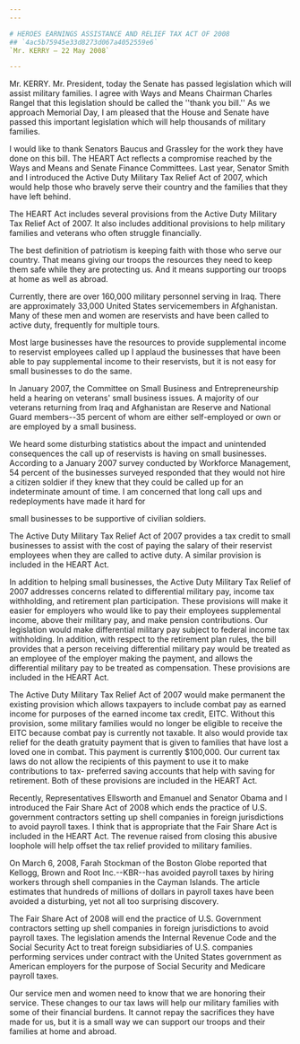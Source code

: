 ```yaml
---
---

# HEROES EARNINGS ASSISTANCE AND RELIEF TAX ACT OF 2008
## `4ac5b75945e33d8273d067a4052559e6`
`Mr. KERRY — 22 May 2008`

---
```



Mr. KERRY. Mr. President, today the Senate has passed legislation 
which will assist military families. I agree with Ways and Means 
Chairman Charles Rangel that this legislation should be called the 
''thank you bill.'' As we approach Memorial Day, I am pleased that the 
House and Senate have passed this important legislation which will help 
thousands of military families.

I would like to thank Senators Baucus and Grassley for the work they 
have done on this bill. The HEART Act reflects a compromise reached by 
the Ways and Means and Senate Finance Committees. Last year, Senator 
Smith and I introduced the Active Duty Military Tax Relief Act of 2007, 
which would help those who bravely serve their country and the families 
that they have left behind.

The HEART Act includes several provisions from the Active Duty 
Military Tax Relief Act of 2007. It also includes additional provisions 
to help military families and veterans who often struggle financially.

The best definition of patriotism is keeping faith with those who 
serve our country. That means giving our troops the resources they need 
to keep them safe while they are protecting us. And it means supporting 
our troops at home as well as abroad.

Currently, there are over 160,000 military personnel serving in Iraq. 
There are approximately 33,000 United States servicemembers in 
Afghanistan. Many of these men and women are reservists and have been 
called to active duty, frequently for multiple tours.

Most large businesses have the resources to provide supplemental 
income to reservist employees called up I applaud the businesses that 
have been able to pay supplemental income to their reservists, but it 
is not easy for small businesses to do the same.

In January 2007, the Committee on Small Business and Entrepreneurship 
held a hearing on veterans' small business issues. A majority of our 
veterans returning from Iraq and Afghanistan are Reserve and National 
Guard members--35 percent of whom are either self-employed or own or 
are employed by a small business.

We heard some disturbing statistics about the impact and unintended 
consequences the call up of reservists is having on small businesses. 
According to a January 2007 survey conducted by Workforce Management, 
54 percent of the businesses surveyed responded that they would not 
hire a citizen soldier if they knew that they could be called up for an 
indeterminate amount of time. I am concerned that long call ups and 
redeployments have made it hard for


small businesses to be supportive of civilian soldiers.

The Active Duty Military Tax Relief Act of 2007 provides a tax credit 
to small businesses to assist with the cost of paying the salary of 
their reservist employees when they are called to active duty. A 
similar provision is included in the HEART Act.

In addition to helping small businesses, the Active Duty Military Tax 
Relief of 2007 addresses concerns related to differential military pay, 
income tax withholding, and retirement plan participation. These 
provisions will make it easier for employers who would like to pay 
their employees supplemental income, above their military pay, and make 
pension contributions. Our legislation would make differential military 
pay subject to federal income tax withholding. In addition, with 
respect to the retirement plan rules, the bill provides that a person 
receiving differential military pay would be treated as an employee of 
the employer making the payment, and allows the differential military 
pay to be treated as compensation. These provisions are included in the 
HEART Act.

The Active Duty Military Tax Relief Act of 2007 would make permanent 
the existing provision which allows taxpayers to include combat pay as 
earned income for purposes of the earned income tax credit, EITC. 
Without this provision, some military families would no longer be 
eligible to receive the EITC because combat pay is currently not 
taxable. It also would provide tax relief for the death gratuity 
payment that is given to families that have lost a loved one in combat. 
This payment is currently $100,000. Our current tax laws do not allow 
the recipients of this payment to use it to make contributions to tax-
preferred saving accounts that help with saving for retirement. Both of 
these provisions are included in the HEART Act.

Recently, Representatives Ellsworth and Emanuel and Senator Obama and 
I introduced the Fair Share Act of 2008 which ends the practice of U.S. 
government contractors setting up shell companies in foreign 
jurisdictions to avoid payroll taxes. I think that is appropriate that 
the Fair Share Act is included in the HEART Act. The revenue raised 
from closing this abusive loophole will help offset the tax relief 
provided to military families.

On March 6, 2008, Farah Stockman of the Boston Globe reported that 
Kellogg, Brown and Root Inc.--KBR--has avoided payroll taxes by hiring 
workers through shell companies in the Cayman Islands. The article 
estimates that hundreds of millions of dollars in payroll taxes have 
been avoided a disturbing, yet not all too surprising discovery.

The Fair Share Act of 2008 will end the practice of U.S. Government 
contractors setting up shell companies in foreign jurisdictions to 
avoid payroll taxes. The legislation amends the Internal Revenue Code 
and the Social Security Act to treat foreign subsidiaries of U.S. 
companies performing services under contract with the United States 
government as American employers for the purpose of Social Security and 
Medicare payroll taxes.

Our service men and women need to know that we are honoring their 
service. These changes to our tax laws will help our military families 
with some of their financial burdens. It cannot repay the sacrifices 
they have made for us, but it is a small way we can support our troops 
and their families at home and abroad.
